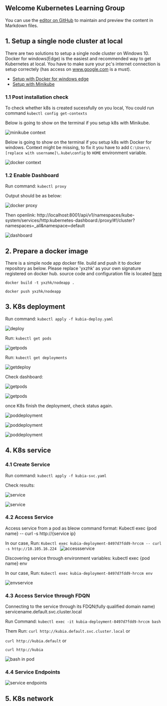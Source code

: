 ## Welcome Kubernetes Learning Group

You can use the [editor on GitHub](https://github.com/HK-Zhang/K8s-Guideline/edit/gh-pages/README.md) to maintain and preview the content in Markdown files.

## 1. Setup a single node cluster at local
There are two solutions to setup a single node cluster on Windows 10. Docker for windows(Edge) is the easiest and recommended way to get Kubernetes at local. You have to make sure your pc's internet connection is setup correctely (has access on www.google.com is a must).
* [Setup with Docker for windows edge](https://www.hanselman.com/blog/HowToSetUpKubernetesOnWindows10WithDockerForWindowsAndRunASPNETCore.aspx)
* [Setup with Minikube](https://medium.com/@JockDaRock/minikube-on-windows-10-with-hyper-v-6ef0f4dc158c)

### 1.1 Post installation check

To check whether k8s is created sucessfully on you local, You could run command `kubectl config get-contexts`

Below is going to show on the terminal if you setup k8s with Minikube.

![minikube context](/images/minikube.JPG)

Below is going to show on the terminal if you setup k8s with Docker for windows. Context might be missing, to fix it you have to add `C:\Users\[replace with username]\.kube\config` to `HOME` environment variable.

![docker context](/images/dockerkube.jpg)

### 1.2 Enable Dashboard
Run command: `kubectl proxy`

Output should be as below:

![docker proxy](/images/dockerproxy.JPG)

Then openlink: http://localhost:8001/api/v1/namespaces/kube-system/services/http:kubernetes-dashboard:/proxy/#!/cluster?namespaces=_all&namespace=default

![dashboard](/images/dashboard.JPG)

## 2. Prepare a docker image
There is a simple node app docker file. build and push it to docker repository as  below. Please replace 'yxzhk' as your own signature registered on docker hub. source code and configuration file is located [here](/service)

`docker build -t yxzhk/nodeapp .`

`docker push yxzhk/nodeapp`

## 3. K8s deployment
Run command: `kubectl apply -f kubia-deploy.yaml`

![deploy](/images/deploymentrun.JPG)

Run: `kubectl get pods`

![getpods](/images/getpodsrun.JPG)

Run: `kubectl get deployments`

![getdeploy](/images/getdeploymentrun.JPG)

Check dashboard:

![getpods](/images/dbpod.JPG)

![getpods](/images/dbdeployment.JPG)

once K8s finish the deployment, check status again.

![poddeployment](/images/poddep.JPG)

![poddeployment](/images/dbpod1.JPG)

![poddeployment](/images/dbdepl1.JPG)

## 4. K8s service

### 4.1 Create Service
Run command: `kubectl apply -f kubia-svc.yaml`

Check results:

![service](/images/service.JPG)

![service](/images/deservice.JPG)

### 4.2 Access Service

Access service from a pod as bleow command format: Kubectl exec {pod name} -- curl -s http://{service ip} 

In our case, Run: `Kubectl exec kubia-deployment-8497d7fdd9-hrccm -- curl -s http://10.105.16.224
`
![accessservice](/images/accessservice.JPG)

Discovering service through environment variables: kubectl exec {pod name} env

In our case, Run: `Kubectl exec kubia-deployment-8497d7fdd9-hrccm env`

![envservice](/images/serviceenv.JPG)

### 4.3 Access Service through FDQN

Connecting to the service through its FDQN(fully qualified domain name)
servicename.default.svc.cluster.local

Run Command: `kubectl exec -it kubia-deployment-8497d7fdd9-hrccm bash`

Them Run: `curl http://kubia.default.svc.cluster.local` or

`curl http://kubia.default` or

`curl http://kubia`

![bash in pod](/images/bashinpod.JPG)

### 4.4 Service Endpoints

![service endpoints](/images/serviceendpoint.JPG)

## 5. K8s network